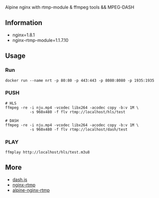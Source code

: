 Alpine nginx with rtmp-module & ffmpeg tools && MPEG-DASH

## Information

- nginx=1.8.1
- nginx-rtmp-module=1.1.7.10

## Usage

### Run

```
docker run --name nrt -p 80:80 -p 443:443 -p 8080:8080 -p 1935:1935
```

### PUSH

```
# HLS
ffmpeg -re -i nju.mp4 -vcodec libx264 -acodec copy -b:v 1M \
	       -s 960x480 -f flv rtmp://localhost/hls/test

# DASH
ffmpeg -re -i nju.mp4 -vcodec libx264 -acodec copy -b:v 1M \
	       -s 960x480 -f flv rtmp://localhost/dash/test
```

### PLAY

```
ffmplay http://localhost/hls/test.m3u8
```

## More

- [dash.js](https://github.com/Dash-Industry-Forum/dash.js)
- [nginx-rtmp](https://github.com/sergey-dryabzhinsky/nginx-rtmp-module)
- [alpine-nginx-rtmp](https://hub.docker.com/r/thonatos/alpine-nginx-rtmp/)